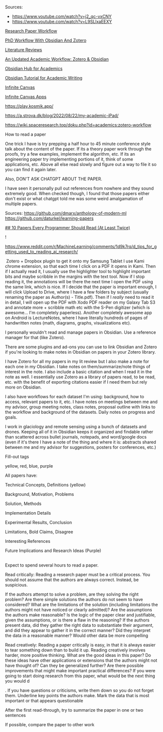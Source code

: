 Sources:
- https://www.youtube.com/watch?v=j2_qc-vxCNY
- https://www.youtube.com/watch?v=L9SLlxaEEXY

[Research Paper Workflow](https://www.youtube.com/watch?v=m-J-v0JdL3w)

[PhD Workflow With Obsidian And Zotero](https://medium.com/@axel.em.casas/my-phd-workflow-with-obsidian-and-zotero-2e2d8d05e602)

[Literature Reviews](https://medium.com/@alexandraphelan/literature-reviews-using-zotero-obsidian-66eba1565d78)

[An Updated Academic Workflow: Zotero & Obsidian](https://medium.com/@alexandraphelan/an-updated-academic-workflow-zotero-obsidian-cffef080addd)

[Obsidian Hub for Academics](https://publish.obsidian.md/hub/04+-+Guides%2C+Workflows%2C+%26+Courses/for+Academic+Writing)

[Obsidian Tutorial for Academic Writing](https://betterhumans.pub/obsidian-tutorial-for-academic-writing-87b038060522)

[Infinite Canvas](https://www.youtube.com/watch?v=QF7pwZxAOxo)

[Infinite Canvas Apps](https://infinitecanvas.tools/gallery/)

https://play.kosmik.app/

https://a.strova.dk/blog/2022/08/22/my-academic-iPad/

https://wiki.spaceresearch.top/doku.php?id=academics:zotero-workflow

How to read a paper

One trick I have is try prepping a half hour to 45 minute conference style talk about the content of the paper. If its a theory paper work through the proofs, try a few examples, implement the algorithm, etc. If its an engineering paper try implementing portions of it, think of some applications, etc. Above all else read slowly and figure out a way to file it so you can find it again later.

Also, DON'T ASK CHATGPT ABOUT THE PAPER.

I have seen it personally pull out references from nowhere and they sound extremely good. When checked though, I found that those papers either don't exist or what chatgpt told me was some weird amalgamation of multiple papers.

Sources:
https://github.com/dmarx/anthology-of-modern-ml
https://github.com/daturkel/learning-papers

[## 10 Papers Every Programmer Should Read (At Least Twice)](https://web.archive.org/web/20121024173845/http://blog.objectmentor.com/articles/2009/02/26/10-papers-every-programmer-should-read-at-least-twice)

!

https://www.reddit.com/r/MachineLearning/comments/1d9k7rq/d_tips_for_getting_used_to_reading_ai_research/

 Zotero + Dropbox plugin to get it onto my Samsung Tablet
I use Kami chrome extension, so that each time I click on a PDF it opens in Kami. Then if I actually read it, I usually use the highlighter tool to highlight important bits and maybe scribble in the margins with the text tool. Now if I stop reading it, the annotations will be there the next time I open the PDF using the same link, which is nice. If I decide that the paper is important enough, I will click Upload to Drive, where I have a few folders by subject (usually renaming the paper as Author(s) - Title.pdf). Then if I *really* need to read it in detail, I will open up the PDF with Xodo PDF reader on my Galaxy Tab S3 and annotate more + scribble math etc with the S-Pen digitizer (which is awesome... I'm completely paperless). Another completely awesome app on Android is LectureNotes, where I have literally hundreds of pages of handwritten notes (math, diagrams, graphs, visualizations etc).


I personally wouldn't read and manage papers in Obsidian. Use a reference manager for that (like Zotero).

There are some plugins and ad-ons you can use to link Obsidian and Zotero if you're looking to make notes in Obsidian on papers in your Zotero library.


I have Zotero for all my papers in my lit review but I also make a note for each one in my Obsidian. I take notes on them/summarize/note things of interest in the note. I also include a basic citation and when I read it in the note as well. I essentially use Zotero as a library of papers read, to be read, etc. with the benefit of exporting citations easier if I need them but rely more on Obsidian.

I also have workflows for each dataset I'm using: background, how to access, relevant papers to it, etc. I have notes on meetings between me and my advisor, group meeting notes, class notes, proposal outline with links to the workflow and background of the datasets. Daily notes on progress and goals.

I work in glaciology and remote sensing using a bunch of datasets and drones. Keeping all of it in Obsidian keeps it organized and findable rather than scattered across bullet journals, notepads, and word/google docs (even if it's there I have a note of the thing and where it is: abstracts shared between me and my advisor for suggestions, posters for conferences, etc.)


Fill-out tags

yellow, red, blue, purple

All papers have:

Technical Concepts, Definitions (yellow)

Background, Motivation, Problems

Solution, Methods

Implementation Details

Experimental Results, Conclusion

Limitations, Bold Claims, Disagree

Interesting References

Future Implications and Research Ideas (Purple)

\
Expect to spend several hours to read a paper.


Read critically: Reading a research paper must be a critical process. You should not assume that the authors are always correct. Instead, be suspicious.

If the authors attempt to solve a problem, are they solving the right problem? Are there simple solutions the authors do not seem to have considered? What are the limitations of the solution (including limitations the authors might not have noticed or clearly admitted)? Are the assumptions the authors make reasonable? Is the logic of the paper clear and justifiable, given the assumptions, or is there a flaw in the reasoning? If the authors present data, did they gather the right data to substantiate their argument, and did they appear to gather it in the correct manner? Did they interpret the data in a reasonable manner? Would other data be more compelling

Read creatively: Reading a paper critically is easy, in that it is always easier to tear something down than to build it up. Reading creatively involves harder, more positive thinking. What are the good ideas in this paper? Do these ideas have other applications or extensions that the authors might not have thought of? Can they be generalized further? Are there possible improvements that might make important practical differences? If you were going to start doing research from this paper, what would be the next thing you would d


. If you have questions or criticisms, write them down so you do not forget them. Underline key points the authors make. Mark the data that is most important or that appears questionable


After the first read-through, try to summarize the paper in one or two sentences

If possible, compare the paper to other work